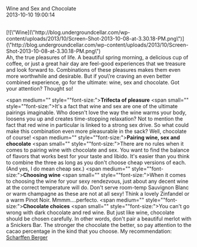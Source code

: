 Wine and Sex and Chocolate<br/>2013-10-10 19:00:14<br/> 

<div>[![\"Wine](\"http://blog.undergroundcellar.com/wp-content/uploads/2013/10/Screen-Shot-2013-10-08-at-3.30.18-PM.png\")](\"http://blog.undergroundcellar.com/wp-content/uploads/2013/10/Screen-Shot-2013-10-08-at-3.30.18-PM.png\")</div><span small="" style="\"font-size:">Ah, the true pleasures of life. A beautiful spring morning, a delicious cup of coffee, or just a great hair day are feel-good experiences that we treasure and look forward to. Combinations of these pleasures makes them even more worthwhile and desirable. But if you\'re craving an even better combined experience, go for the ultimate: wine, sex and chocolate. Got your attention? Thought so!</span>

 <span medium="" style="\"font-size:">**Trifecta of pleasure**</span> <span small="" style="\"font-size:">It\'s a fact that wine and sex are one of the ultimate pairings imaginable. Who doesn\'t love the way the wine warms your body, loosens you up and creates time-stopping relaxation? Not to mention the fact that red wine in particular is linked to a strong sex drive. So what could make this combination even more pleasurable in the sack? Well, chocolate of course!</span> <span medium="" style="\"font-size:">**Pairing wine, sex and chocolate**</span> <span small="" style="\"font-size:">There are no rules when it comes to pairing wine with chocolate and sex. You want to find the balance of flavors that works best for your taste and libido. It\'s easier than you think to combine the three as long as you don\'t choose cheap versions of each. (And yes, I do mean cheap sex.)</span> <span medium="" style="\"font-size:">**Choosing wine**</span> <span small="" style="\"font-size:">When it comes to choosing the wine for your sexy rendezvous, just about any decent wine at the correct temperature will do. Don\'t serve room-temp Sauvignon Blanc or warm champagne as these are not at all sexy! Think a lovely Zinfandel or a warm Pinot Noir. Mmmm....perfecto.</span> <span medium="" style="\"font-size:">**Chocolate choices**</span> <span small="" style="\"font-size:">You can\'t go wrong with dark chocolate and red wine. But just like wine, chocolate should be chosen carefully. In other words, don\'t pair a beautiful merlot with a Snickers Bar. The stronger the chocolate the better, so pay attention to the cacao percentage in the kind that you choose. My recommendation: [Scharffen Berger](\"http://www.scharffenberger.com\")